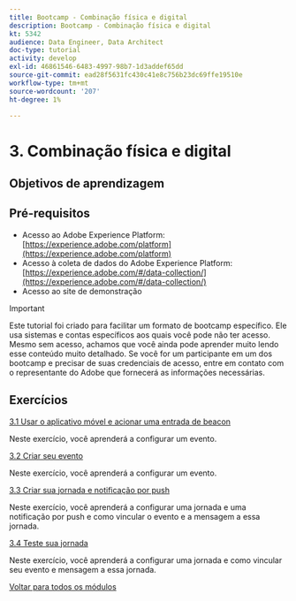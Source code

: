 ```yaml
---
title: Bootcamp - Combinação física e digital
description: Bootcamp - Combinação física e digital
kt: 5342
audience: Data Engineer, Data Architect
doc-type: tutorial
activity: develop
exl-id: 46861546-6483-4997-98b7-1d3addef65dd
source-git-commit: ead28f5631fc430c41e8c756b23dc69ffe19510e
workflow-type: tm+mt
source-wordcount: '207'
ht-degree: 1%

---
```


# 3. Combinação física e digital

## Objetivos de aprendizagem

## Pré-requisitos

- Acesso ao Adobe Experience Platform: [https://experience.adobe.com/platform](https://experience.adobe.com/platform)
- Acesso à coleta de dados do Adobe Experience Platform: [https://experience.adobe.com/#/data-collection/](https://experience.adobe.com/#/data-collection/)
- Acesso ao site de demonstração

>[!IMPORTANT]
>
>Este tutorial foi criado para facilitar um formato de bootcamp específico. Ele usa sistemas e contas específicos aos quais você pode não ter acesso. Mesmo sem acesso, achamos que você ainda pode aprender muito lendo esse conteúdo muito detalhado. Se você for um participante em um dos bootcamp e precisar de suas credenciais de acesso, entre em contato com o representante do Adobe que fornecerá as informações necessárias.

## Exercícios

[3.1 Usar o aplicativo móvel e acionar uma entrada de beacon](./ex1.md)

Neste exercício, você aprenderá a configurar um evento.

[3.2 Criar seu evento](./ex2.md)

Neste exercício, você aprenderá a configurar um evento.

[3.3 Criar sua jornada e notificação por push](./ex3.md)

Neste exercício, você aprenderá a configurar uma jornada e uma notificação por push e como vincular o evento e a mensagem a essa jornada.

[3.4 Teste sua jornada](./ex4.md)

Neste exercício, você aprenderá a configurar uma jornada e como vincular seu evento e mensagem a essa jornada.

[Voltar para todos os módulos](../../overview.md)
